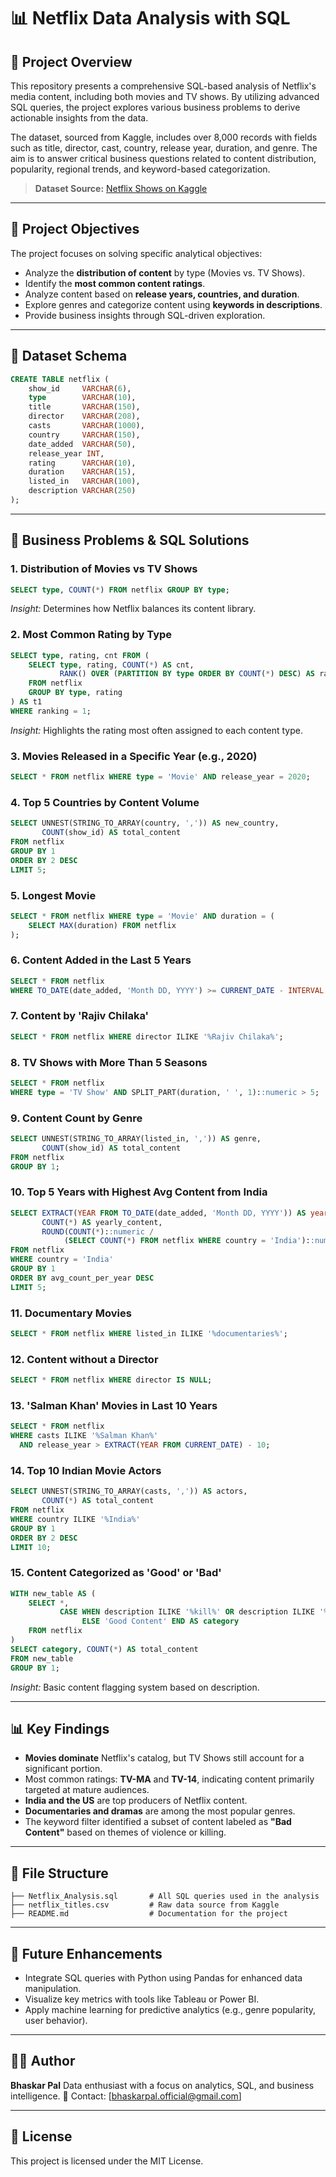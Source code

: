# 📊 Netflix Data Analysis with SQL

## 📁 Project Overview

This repository presents a comprehensive SQL-based analysis of Netflix's media content, including both movies and TV shows. By utilizing advanced SQL queries, the project explores various business problems to derive actionable insights from the data.

The dataset, sourced from Kaggle, includes over 8,000 records with fields such as title, director, cast, country, release year, duration, and genre. The aim is to answer critical business questions related to content distribution, popularity, regional trends, and keyword-based categorization.

> **Dataset Source:** [Netflix Shows on Kaggle](https://www.kaggle.com/datasets/shivamb/netflix-shows)

---

## 🌟 Project Objectives

The project focuses on solving specific analytical objectives:

* Analyze the **distribution of content** by type (Movies vs. TV Shows).
* Identify the **most common content ratings**.
* Analyze content based on **release years, countries, and duration**.
* Explore genres and categorize content using **keywords in descriptions**.
* Provide business insights through SQL-driven exploration.

---

## 📃 Dataset Schema

```sql
CREATE TABLE netflix (
    show_id     VARCHAR(6),
    type        VARCHAR(10),
    title       VARCHAR(150),
    director    VARCHAR(208),    
    casts       VARCHAR(1000),
    country     VARCHAR(150),
    date_added  VARCHAR(50),
    release_year INT,    
    rating      VARCHAR(10),
    duration    VARCHAR(15),    
    listed_in   VARCHAR(100),    
    description VARCHAR(250)
);
```

---

## 🧰 Business Problems & SQL Solutions

### 1. **Distribution of Movies vs TV Shows**

```sql
SELECT type, COUNT(*) FROM netflix GROUP BY type;
```

*Insight:* Determines how Netflix balances its content library.

### 2. **Most Common Rating by Type**

```sql
SELECT type, rating, cnt FROM (
    SELECT type, rating, COUNT(*) AS cnt,
           RANK() OVER (PARTITION BY type ORDER BY COUNT(*) DESC) AS ranking
    FROM netflix
    GROUP BY type, rating
) AS t1
WHERE ranking = 1;
```

*Insight:* Highlights the rating most often assigned to each content type.

### 3. **Movies Released in a Specific Year (e.g., 2020)**

```sql
SELECT * FROM netflix WHERE type = 'Movie' AND release_year = 2020;
```

### 4. **Top 5 Countries by Content Volume**

```sql
SELECT UNNEST(STRING_TO_ARRAY(country, ',')) AS new_country,
       COUNT(show_id) AS total_content
FROM netflix
GROUP BY 1
ORDER BY 2 DESC
LIMIT 5;
```

### 5. **Longest Movie**

```sql
SELECT * FROM netflix WHERE type = 'Movie' AND duration = (
    SELECT MAX(duration) FROM netflix
);
```

### 6. **Content Added in the Last 5 Years**

```sql
SELECT * FROM netflix
WHERE TO_DATE(date_added, 'Month DD, YYYY') >= CURRENT_DATE - INTERVAL '5 years';
```

### 7. **Content by 'Rajiv Chilaka'**

```sql
SELECT * FROM netflix WHERE director ILIKE '%Rajiv Chilaka%';
```

### 8. **TV Shows with More Than 5 Seasons**

```sql
SELECT * FROM netflix
WHERE type = 'TV Show' AND SPLIT_PART(duration, ' ', 1)::numeric > 5;
```

### 9. **Content Count by Genre**

```sql
SELECT UNNEST(STRING_TO_ARRAY(listed_in, ',')) AS genre,
       COUNT(show_id) AS total_content
FROM netflix
GROUP BY 1;
```

### 10. **Top 5 Years with Highest Avg Content from India**

```sql
SELECT EXTRACT(YEAR FROM TO_DATE(date_added, 'Month DD, YYYY')) AS year,
       COUNT(*) AS yearly_content,
       ROUND(COUNT(*)::numeric /
            (SELECT COUNT(*) FROM netflix WHERE country = 'India')::numeric * 100, 2) AS avg_count_per_year
FROM netflix
WHERE country = 'India'
GROUP BY 1
ORDER BY avg_count_per_year DESC
LIMIT 5;
```

### 11. **Documentary Movies**

```sql
SELECT * FROM netflix WHERE listed_in ILIKE '%documentaries%';
```

### 12. **Content without a Director**

```sql
SELECT * FROM netflix WHERE director IS NULL;
```

### 13. **'Salman Khan' Movies in Last 10 Years**

```sql
SELECT * FROM netflix
WHERE casts ILIKE '%Salman Khan%'
  AND release_year > EXTRACT(YEAR FROM CURRENT_DATE) - 10;
```

### 14. **Top 10 Indian Movie Actors**

```sql
SELECT UNNEST(STRING_TO_ARRAY(casts, ',')) AS actors,
       COUNT(*) AS total_content
FROM netflix
WHERE country ILIKE '%India%'
GROUP BY 1
ORDER BY 2 DESC
LIMIT 10;
```

### 15. **Content Categorized as 'Good' or 'Bad'**

```sql
WITH new_table AS (
    SELECT *,
           CASE WHEN description ILIKE '%kill%' OR description ILIKE '%violence%' THEN 'Bad Content'
                ELSE 'Good Content' END AS category
    FROM netflix
)
SELECT category, COUNT(*) AS total_content
FROM new_table
GROUP BY 1;
```

*Insight:* Basic content flagging system based on description.

---

## 📊 Key Findings

* **Movies dominate** Netflix's catalog, but TV Shows still account for a significant portion.
* Most common ratings: **TV-MA** and **TV-14**, indicating content primarily targeted at mature audiences.
* **India and the US** are top producers of Netflix content.
* **Documentaries and dramas** are among the most popular genres.
* The keyword filter identified a subset of content labeled as **"Bad Content"** based on themes of violence or killing.

---

## 📄 File Structure

```
├── Netflix_Analysis.sql       # All SQL queries used in the analysis
├── netflix_titles.csv         # Raw data source from Kaggle
├── README.md                  # Documentation for the project
```

---

## 🚀 Future Enhancements

* Integrate SQL queries with Python using Pandas for enhanced data manipulation.
* Visualize key metrics with tools like Tableau or Power BI.
* Apply machine learning for predictive analytics (e.g., genre popularity, user behavior).

---

## 👨‍💼 Author

**Bhaskar Pal**
Data enthusiast with a focus on analytics, SQL, and business intelligence.
📧 Contact: [bhaskarpal.official@gmail.com]  

---

## 📅 License

This project is licensed under the MIT License.

